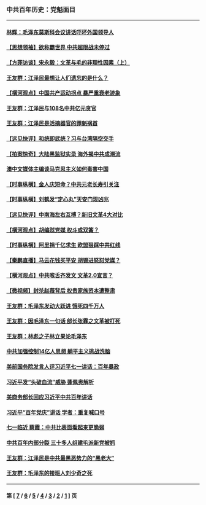 ### 中共百年历史：党魁面目
---
#### [林辉：毛泽东莫斯科会议讲话吓坏外国领导人](../../pages/nf1176107/n13917931.md?04240430) 
#### [【思想领袖】欲称霸世界 中共超限战未停过](../../pages/nf1176107/n13745142.md?04240430) 
#### [【方菲访谈】宋永毅：文革与毛的非理性因素（上）](../../pages/nf1176107/n13469956.md?04240430) 
#### [王友群：江泽民最想让人们遗忘的是什么？](../../pages/nf1176107/n13408949.md?04240430) 
#### [【横河观点】中国共产运动拐点 暴严重衰老迹象](../../pages/nf1176107/n13388333.md?04240430) 
#### [王友群：江泽民与108名中共亿元贪官](../../pages/nf1176107/n13352358.md?04240430) 
#### [王友群：江泽民是活摘器官的罪魁祸首](../../pages/nf1176107/n13336903.md?04240430) 
#### [【远见快评】和统即武统？习与台湾隔空交手](../../pages/nf1176107/n13297739.md?04240430) 
#### [【拍案惊奇】大陆黑监狱实录 海外揭中共成潮流](../../pages/nf1176107/n13288853.md?04240430) 
#### [澳中文媒体主编谈马克思主义如何毒害中国](../../pages/nf1176107/n13257387.md?04240430) 
#### [【时事纵横】金人庆短命？中共元老长寿引关注](../../pages/nf1176107/n13217934.md?04240430) 
#### [【时事纵横】刘鹤发“定心丸”天安门现凶兆](../../pages/nf1176107/n13215416.md?04240430) 
#### [【远见快评】中南海左右互搏？新旧文革4大对比](../../pages/nf1176107/n13214745.md?04240430) 
#### [【横河观点】胡编怼党媒 权斗或双簧？](../../pages/nf1176107/n13210864.md?04240430) 
#### [【时事纵横】阿里捐千亿求生 欧盟狠踩中共红线](../../pages/nf1176107/n13206431.md?04240430) 
#### [【秦鹏直播】马云花钱买平安 胡锡进怒怼党媒？](../../pages/nf1176107/n13206392.md?04240430) 
#### [【横河观点】中共喉舌齐发文 文革2.0宣言？](../../pages/nf1176107/n13201248.md?04240430) 
#### [【微视频】封杀赵薇背后 权贵家族资本遭整肃](../../pages/nf1176107/n13197798.md?04240430) 
#### [王友群：毛泽东发动大跃进 饿死四千万人](../../pages/nf1176107/n13177158.md?04240430) 
#### [王友群：因毛泽东一句话 部长张霖之文革被打死](../../pages/nf1176107/n13161711.md?04240430) 
#### [王友群：林彪之子林立果论毛泽东](../../pages/nf1176107/n13128622.md?04240430) 
#### [中共加强控制14亿人思想 躺平主义挑战洗脑](../../pages/nf1176107/n13094299.md?04240430) 
#### [美前国务院发言人评习近平七一讲话：百年暴政](../../pages/nf1176107/n13066986.md?04240430) 
#### [习近平发“头破血流”威胁 蓬佩奥解析](../../pages/nf1176107/n13063604.md?04240430) 
#### [美商务部长回应习近平中共百年讲话](../../pages/nf1176107/n13062903.md?04240430) 
#### [习近平“百年党庆”讲话 学者：重复喊口号](../../pages/nf1176107/n13061411.md?04240430) 
#### [七一临近 蔡霞：中共比表面看起来更脆弱](../../pages/nf1176107/n13056418.md?04240430) 
#### [中共百年内部分裂 三十多人组建毛派新党被抓](../../pages/nf1176107/n13044023.md?04240430) 
#### [王友群：江泽民是中共最黑恶势力的“黑老大”](../../pages/nf1176107/n13022180.md?04240430) 
#### [王友群：毛泽东的接班人刘少奇之死](../../pages/nf1176107/n12991772.md?04240430) 

---
#### 第 [ [7](./7.md?04240430) / [6](./6.md?04240430) / [5](./5.md?04240430) / [4](./4.md?04240430) / [3](./3.md?04240430) / [2](./2.md?04240430) / [1](./1.md?04240430) ] 页
